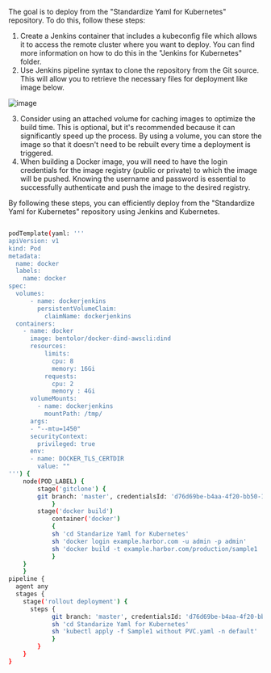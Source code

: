 The goal is to deploy from the "Standardize Yaml for Kubernetes" repository. To do this, follow these steps:

1.	Create a Jenkins container that includes a kubeconfig file which allows it to access the remote cluster where you want to deploy. You can find more information on how to do this in the "Jenkins for Kubernetes" folder.
2.	Use Jenkins pipeline syntax to clone the repository from the Git source. This will allow you to retrieve the necessary files for deployment like image below.

![image](https://user-images.githubusercontent.com/50268422/220190060-45185e1a-9969-4aca-b1c1-61a703289735.png)


3.	Consider using an attached volume for caching images to optimize the build time. This is optional, but it's recommended because it can significantly speed up the process. By using a volume, you can store the image so that it doesn't need to be rebuilt every time a deployment is triggered.
4.	When building a Docker image, you will need to have the login credentials for the image registry (public or private) to which the image will be pushed. Knowing the username and password is essential to successfully authenticate and push the image to the desired registry.


By following these steps, you can efficiently deploy from the "Standardize Yaml for Kubernetes" repository using Jenkins and Kubernetes.




```bash

podTemplate(yaml: '''
apiVersion: v1
kind: Pod
metadata:
  name: docker
  labels:
    name: docker
spec:
  volumes:
      - name: dockerjenkins
        persistentVolumeClaim:
          claimName: dockerjenkins
  containers:
    - name: docker
      image: bentolor/docker-dind-awscli:dind
      resources:
          limits:
            cpu: 8
            memory: 16Gi
          requests:
            cpu: 2
            memory : 4Gi
      volumeMounts:
        - name: dockerjenkins
          mountPath: /tmp/
      args:
      - "--mtu=1450"
      securityContext:
        privileged: true
      env:
      - name: DOCKER_TLS_CERTDIR
        value: ""
''') {
    node(POD_LABEL) {
        stage('gitclone') {
        git branch: 'master', credentialsId: 'd76d69be-b4aa-4f20-bb50-106620afbd22', url: 'https://github.com/teguhbudhi13/DevOps-Master.git'
            }
        stage('docker build')
            container('docker') 
            {
            sh 'cd Standarize Yaml for Kubernetes'
            sh 'docker login example.harbor.com -u admin -p admin'
            sh 'docker build -t example.harbor.com/production/sample1 . && docker push example.harbor.com/production/sample1'
            }
    }
    }
pipeline {
  agent any
  stages {
    stage('rollout deployment') {
      steps {
            git branch: 'master', credentialsId: 'd76d69be-b4aa-4f20-bb50-106620afbd22', url: 'https://github.com/teguhbudhi13/DevOps-Master.git'
            sh 'cd Standarize Yaml for Kubernetes'
            sh 'kubectl apply -f Sample1 without PVC.yaml -n default'
            }
        }
    }
} 

```
